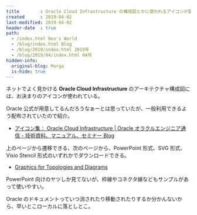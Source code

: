 ```yaml
---
title        : Oracle Cloud Infrastructure の構成図とかに使われるアイコンが配布されていた
created      : 2019-04-02
last-modified: 2019-04-02
header-date  : true
path:
  - /index.html Neo's World
  - /blog/index.html Blog
  - /blog/2019/index.html 2019年
  - /blog/2019/04/index.html 04月
hidden-info:
  original-blog: Murga
  is-hide: true
---
```


ネットでよく見かける __Oracle Cloud Infrastructure__ のアーキテクチャ構成図には、お決まりのアイコンが使われている。

Oracle 公式が用意してるんだろうなぁーとは思っていたが、一般利用できるよう配布されていたので紹介。

- [アイコン集： Oracle Cloud Infrastructure | Oracle オラクルエンジニア通信 - 技術資料、マニュアル、セミナー Blog](https://blogs.oracle.com/oracle4engineer/column_oci_graphics)

上のページから遷移できる、次のページから、PowerPoint 形式、SVG 形式、Visio Stencil 形式のいずれかでダウンロードできる。

- [Graphics for Topologies and Diagrams](https://docs.us-phoenix-1.oraclecloud.com/Content/General/Reference/graphicsfordiagrams.htm)

PowerPoint 向けのヤツしか見てないが、枠線やコネクタ線などもサンプルがあって使いやすい。

Oracle のドキュメントっていつ消されたり移動されたりするか分かんないから、早いとこローカルに落としとこ。
